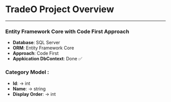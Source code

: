 ﻿# TradeO Project Overview 
---
### Entity Framework Core with Code First Approach
- **Database**: SQL Server
- **ORM**: Entity Framework Core
- **Approach**: Code First
- **Appkication DbContext**: Done ✅

### Category Model : 
- **Id**: -> int 
- **Name**: -> string
- **Display Order**: -> int